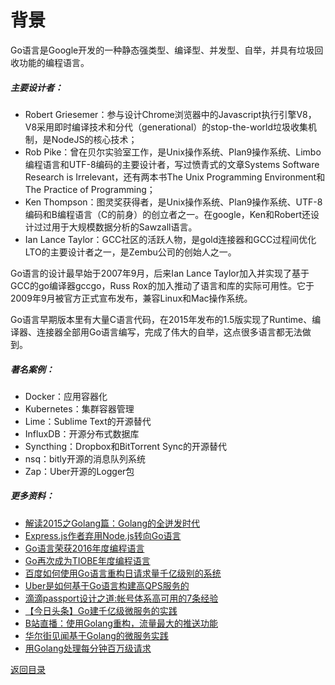 # 背景
Go语言是Google开发的一种静态强类型、编译型、并发型、自举，并具有垃圾回收功能的编程语言。

##### 主要设计者：
* Robert Griesemer：参与设计Chrome浏览器中的Javascript执行引擎V8，V8采用即时编译技术和分代（generational）的stop-the-world垃圾收集机制，是NodeJS的核心技术；
* Rob Pike：曾在贝尔实验室工作，是Unix操作系统、Plan9操作系统、Limbo编程语言和UTF-8编码的主要设计者，写过愤青式的文章Systems Software Research is Irrelevant，还有两本书The Unix Programming Environment和The Practice of Programming；
* Ken Thompson：图灵奖获得者，是Unix操作系统、Plan9操作系统、UTF-8编码和B编程语言（C的前身）的创立者之一。在google，Ken和Robert还设计过过用于大规模数据分析的Sawzall语言。
* Ian Lance Taylor：GCC社区的活跃人物，是gold连接器和GCC过程间优化LTO的主要设计者之一，是Zembu公司的创始人之一。

Go语言的设计最早始于2007年9月，后来Ian Lance Taylor加入并实现了基于GCC的go编译器gccgo，Russ Rox的加入推动了语言和库的实际可用性。它于2009年9月被官方正式宣布发布，兼容Linux和Mac操作系统。

Go语言早期版本里有大量C语言代码，在2015年发布的1.5版实现了Runtime、编译器、连接器全部用Go语言编写，完成了伟大的自举，这点很多语言都无法做到。

##### 著名案例：
* Docker：应用容器化
* Kubernetes：集群容器管理
* Lime：Sublime Text的开源替代
* InfluxDB：开源分布式数据库
* Syncthing：Dropbox和BitTorrent Sync的开源替代
* nsq：bitly开源的消息队列系统
* Zap：Uber开源的Logger包

##### 更多资料：
* [解读2015之Golang篇：Golang的全迸发时代](https://golangtc.com/t/5694f695b09ecc0831000020)
* [Express.js作者弃用Node.js转向Go语言](https://www.oschina.net/news/53389/farewell-node-js)
* [Go语言荣获2016年度编程语言](https://news.cnblogs.com/n/560747)
* [Go再次成为TIOBE年度编程语言](https://www.oschina.net/news/80812/go-is-tiobe-programming-language-of-2016)
* [百度如何使用Go语言重构日请求量千亿级别的系统](https://www.juhe.cn/news/index/id/530)
* [Uber是如何基于Go语言构建高QPS服务的](http://www.infoq.com/cn/articles/uber-build-high-qps-services)
* [滴滴passport设计之道:帐号体系高可用的7条经验](http://www.yunweipai.com/archives/8113.html)
* [【今日头条】Go建千亿级微服务的实践](https://36kr.com/p/5073181.html)
* [B站直播：使用Golang重构，流量最大的推送功能](https://my.oschina.net/u/222608/blog/768352)
* [华尔街见闻基于Golang的微服务实践](https://zhuanlan.zhihu.com/p/26777189)
* [用Golang处理每分钟百万级请求](https://www.jianshu.com/p/21de03ac682c)

[返回目录](../README.md)